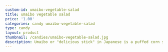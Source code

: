 ```yaml
---
custom-id: umaibo-vegetable-salad
title: umaibo vegetable salad
price: '1.00'
categories: candy umaibo-vegetable-salad
type: candy
layout: product
thumbnail: /candies/umaibo-vegetable-salad.jpg
description: Umaibo or "delicious stick" in Japanese is a puffed corn snack available in many flavors. Inexpensive and tasty, Umaibo is a great everyday go-to snack. Umaibo - Vegetable Salad has the fresh taste of vegetables.
---
```

